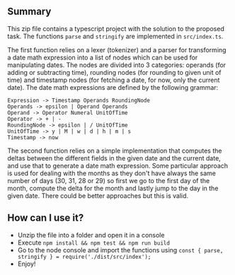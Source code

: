 ## Summary
This zip file contains a typescript project with the solution to the proposed task. The functions ``parse`` and ``stringify`` are implemented in ``src/index.ts``.

The first function relies on a lexer (tokenizer) and a parser for transforming a date math expression into a list of nodes which can be used for manipulating dates. The nodes are divided into 3 categories: operands (for adding or subtracting time), rounding nodes (for rounding to given unit of time) and timestamp nodes (for fetching a date, for now, only the current date). The date math expressions are defined by the following grammar:
```
Expression -> Timestamp Operands RoundingNode
Operands -> epsilon | Operand Operands
Operand -> Operator Numeral UnitOfTime
Operator -> + | -
RoundingNode -> epsilon | / UnitOfTime
UnitOfTime -> y | M | w | d | h | m | s
Timestamp -> now
```

The second function relies on a simple implementation that computes the deltas between the different fields in the given date and the current date, and use that to generate a date math expression. Some particular approach is used for dealing with the months as they don't have always the same number of days (30, 31, 28 or 29) so first we go to the first day of the month, compute the delta for the month and lastly jump to the day in the given date. There could be better approaches but this is valid.

## How can I use it?
- Unzip the file into a folder and open it in a console
- Execute ``npm install && npm test && npm run build``
- Go to the node console and import the functions using 
``const { parse, stringify } = require('./dist/src/index');``
- Enjoy!
